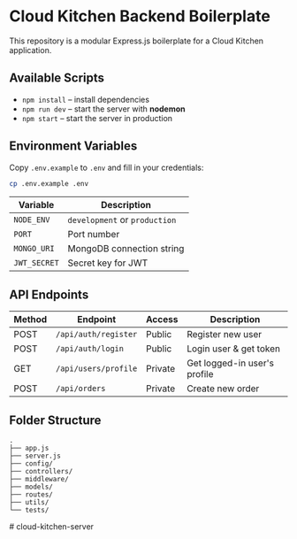 # Cloud Kitchen Backend Boilerplate

This repository is a modular Express.js boilerplate for a Cloud Kitchen application.

## Available Scripts

- `npm install` – install dependencies  
- `npm run dev` – start the server with **nodemon**  
- `npm start` – start the server in production

## Environment Variables

Copy `.env.example` to `.env` and fill in your credentials:

```bash
cp .env.example .env
```

| Variable | Description |
|----------|-------------|
| `NODE_ENV` | `development` or `production` |
| `PORT` | Port number |
| `MONGO_URI` | MongoDB connection string |
| `JWT_SECRET` | Secret key for JWT |

## API Endpoints

| Method | Endpoint | Access | Description |
|--------|----------|--------|-------------|
| POST | `/api/auth/register` | Public | Register new user |
| POST | `/api/auth/login` | Public | Login user & get token |
| GET | `/api/users/profile` | Private | Get logged-in user's profile |
| POST | `/api/orders` | Private | Create new order |

## Folder Structure

```
.
├── app.js
├── server.js
├── config/
├── controllers/
├── middleware/
├── models/
├── routes/
├── utils/
└── tests/
```
#   c l o u d - k i t c h e n - s e r v e r  
 